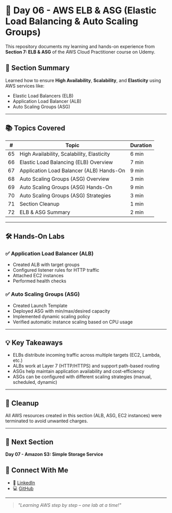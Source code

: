 
# 📘 Day 06 - AWS ELB & ASG (Elastic Load Balancing & Auto Scaling Groups)

This repository documents my learning and hands-on experience from **Section 7: ELB & ASG** of the AWS Cloud Practitioner course on Udemy.

## 🎯 Section Summary
Learned how to ensure **High Availability**, **Scalability**, and **Elasticity** using AWS services like:
- Elastic Load Balancers (ELB)
- Application Load Balancer (ALB)
- Auto Scaling Groups (ASG)

---

## 📚 Topics Covered

| # | Topic | Duration |
|--|------------------------------|----------|
| 65 | High Availability, Scalability, Elasticity | 6 min |
| 66 | Elastic Load Balancing (ELB) Overview | 7 min |
| 67 | Application Load Balancer (ALB) Hands-On | 9 min |
| 68 | Auto Scaling Groups (ASG) Overview | 3 min |
| 69 | Auto Scaling Groups (ASG) Hands-On | 9 min |
| 70 | Auto Scaling Groups (ASG) Strategies | 3 min |
| 71 | Section Cleanup | 1 min |
| 72 | ELB & ASG Summary | 2 min |

---

## 🛠️ Hands-On Labs

### ✅ Application Load Balancer (ALB)
- Created ALB with target groups
- Configured listener rules for HTTP traffic
- Attached EC2 instances
- Performed health checks

### ✅ Auto Scaling Groups (ASG)
- Created Launch Template
- Deployed ASG with min/max/desired capacity
- Implemented dynamic scaling policy
- Verified automatic instance scaling based on CPU usage

---

## 💡 Key Takeaways
- ELBs distribute incoming traffic across multiple targets (EC2, Lambda, etc.)
- ALBs work at Layer 7 (HTTP/HTTPS) and support path-based routing
- ASGs help maintain application availability and cost-efficiency
- ASGs can be configured with different scaling strategies (manual, scheduled, dynamic)

---

## 🧼 Cleanup
All AWS resources created in this section (ALB, ASG, EC2 instances) were terminated to avoid unwanted charges.

---

## 🚀 Next Section  
**Day 07 - Amazon S3: Simple Storage Service**

## 🔗 Connect With Me
- 💼 [LinkedIn](https://www.linkedin.com/in/tanvir-mulla-198309251/)
- 💻 [GitHub](https://github.com/tanvirmulla11)

---

> _"Learning AWS step by step – one lab at a time!"_


